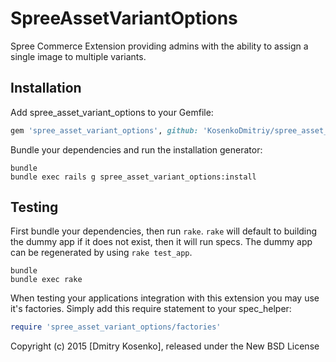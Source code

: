 SpreeAssetVariantOptions
========================

Spree Commerce Extension providing admins with the ability to assign a single image to multiple variants.

Installation
------------

Add spree_asset_variant_options to your Gemfile:

```ruby
gem 'spree_asset_variant_options', github: 'KosenkoDmitriy/spree_asset_variant_options', branch: '3-0-stable'
```

Bundle your dependencies and run the installation generator:

```shell
bundle
bundle exec rails g spree_asset_variant_options:install
```

Testing
-------

First bundle your dependencies, then run `rake`. `rake` will default to building the dummy app if it does not exist, then it will run specs. The dummy app can be regenerated by using `rake test_app`.

```shell
bundle
bundle exec rake
```

When testing your applications integration with this extension you may use it's factories.
Simply add this require statement to your spec_helper:

```ruby
require 'spree_asset_variant_options/factories'
```

Copyright (c) 2015 [Dmitry Kosenko], released under the New BSD License
